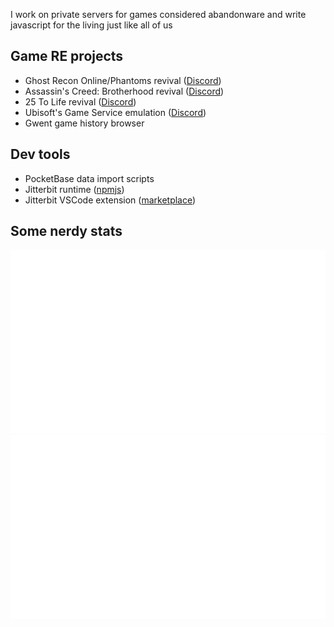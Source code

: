 I work on private servers for games considered abandonware and write javascript for the living just like all of us

## Game RE projects
- Ghost Recon Online/Phantoms revival ([Discord](https://discord.gg/ZQHdw3d))
- Assassin's Creed: Brotherhood revival ([Discord](https://discord.gg/buKtUbwGrV))
- 25 To Life revival ([Discord](https://discord.gg/gmYe84eS7q))
- Ubisoft's Game Service emulation ([Discord](https://discord.gg/DGpZwqkGtF))
- Gwent game history browser

## Dev tools
- PocketBase data import scripts
- Jitterbit runtime ([npmjs](https://www.npmjs.com/package/jitterbit-script))
- Jitterbit VSCode extension ([marketplace](https://marketplace.visualstudio.com/items?itemName=michal-kapala.jitterbit))

## Some nerdy stats

![](https://github.com/michal-kapala/github-stats/blob/master/generated/overview.svg)
![](https://github.com/michal-kapala/github-stats/blob/master/generated/languages.svg)
